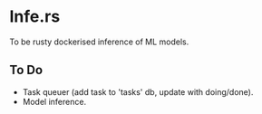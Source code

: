 # Infe.rs

To be rusty dockerised inference of ML models.

## To Do

- Task queuer (add task to 'tasks' db, update with doing/done).
- Model inference.

